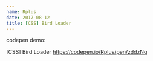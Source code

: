 ```yaml
---
name: Rplus
date: 2017-08-12
title: [CSS] Bird Loader
---
```


codepen demo:

[CSS] Bird Loader
https://codepen.io/Rplus/pen/zddzNq
